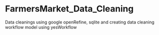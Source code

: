 # FarmersMarket_Data_Cleaning
Data cleanings using google openRefine, sqlite and creating data cleaning workflow model using yesWorkflow
